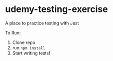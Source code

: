 # udemy-testing-exercise
A place to practice testing with Jest

To Run:
1. Clone repo
2. run `npm install`
3. Start writing tests!
